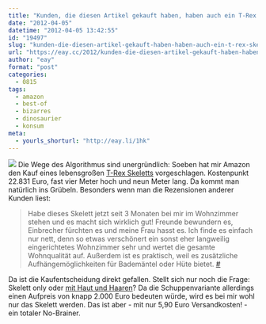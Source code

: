 ```yaml
---
title: "Kunden, die diesen Artikel gekauft haben, haben auch ein T-Rex Skelett gekauft"
date: "2012-04-05"
datetime: "2012-04-05 13:42:55"
id: "19497"
slug: "kunden-die-diesen-artikel-gekauft-haben-haben-auch-ein-t-rex-skelett-gekauft"
url: "https://eay.cc/2012/kunden-die-diesen-artikel-gekauft-haben-haben-auch-ein-t-rex-skelett-gekauft/"
author: "eay"
format: "post"
categories:
  - 0815
tags:
  - amazon
  - best-of
  - bizarres
  - dinosaurier
  - konsum
meta:
  - yourls_shorturl: "http://eay.li/1hk"
---
```


![](https://eay.cc/uploads/2012/t-rex-skelett.jpg) Die Wege des Algorithmus sind unergründlich: Soeben hat mir Amazon den Kauf eines lebensgroßen [T-Rex Skeletts](http://www.amazon.de/exec/obidos/ASIN/B007O743H8/eayznet-21) vorgeschlagen. Kostenpunkt 22.831 Euro, fast vier Meter hoch und neun Meter lang. Da kommt man natürlich ins Grübeln. Besonders wenn man die Rezensionen anderer Kunden liest:

> Habe dieses Skelett jetzt seit 3 Monaten bei mir im Wohnzimmer stehen und es macht sich wirklich gut! Freunde bewundern es, Einbrecher fürchten es und meine Frau hasst es. Ich finde es einfach nur nett, denn so etwas verschönert ein sonst eher langweilig eingerichtetes Wohnzimmer sehr und wertet die gesamte Wohnqualität auf. Außerdem ist es praktisch, weil es zusätzliche Aufhängemöglichkeiten für Bademäntel oder Hüte bietet. [#](http://www.amazon.de/review/R1QWUM09VXNCJT/)

Da ist die Kaufentscheidung direkt gefallen. Stellt sich nur noch die Frage: Skelett only oder [mit Haut und Haaren](http://www.amazon.de/exec/obidos/ASIN/B007O743ZA/eayznet-21)? Da die Schuppenvariante allerdings einen Aufpreis von knapp 2.000 Euro bedeuten würde, wird es bei mir wohl nur das Skelett werden. Das ist aber - mit nur 5,90 Euro Versandkosten! - ein totaler No-Brainer.
